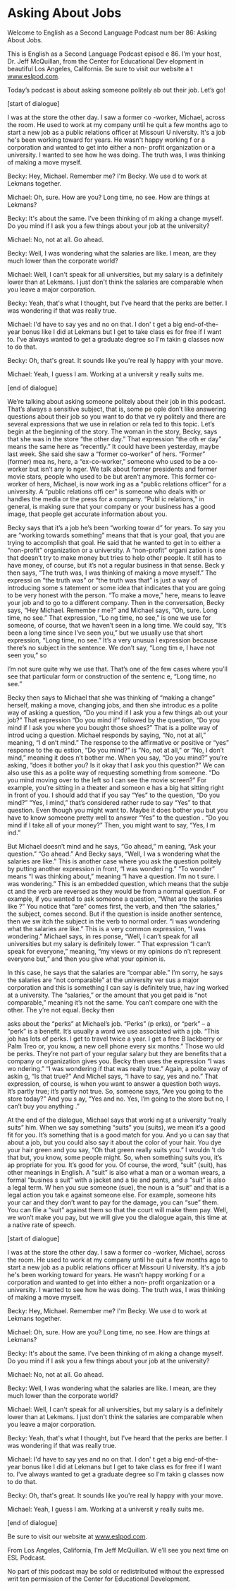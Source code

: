 # Asking About Jobs

Welcome to English as a Second Language Podcast num ber 86: Asking About Jobs.

This is English as a Second Language Podcast episod e 86. I’m your host, Dr. Jeff McQuillan, from the Center for Educational Dev elopment in beautiful Los Angeles, California. Be sure to visit our website a t www.eslpod.com.

Today’s podcast is about asking someone politely ab out their job. Let’s go!

[start of dialogue]

I was at the store the other day. I saw a former co -worker, Michael, across the room. He used to work at my company until he quit a  few months ago to start a new job as a public relations officer at Missouri U niversity. It's a job he's been working toward for years. He wasn't happy working f or a corporation and wanted to get into either a non- profit organization or a university. I wanted to see how he was doing. The truth was, I was thinking of making a move myself.

Becky: Hey, Michael. Remember me? I'm Becky. We use d to work at Lekmans together.

Michael: Oh, sure. How are you? Long time, no see. How are things at Lekmans?

Becky: It's about the same. I've been thinking of m aking a change myself. Do you mind if I ask you a few things about your job at the university?

Michael: No, not at all. Go ahead.

Becky: Well, I was wondering what the salaries are like. I mean, are they much lower than the corporate world?

Michael: Well, I can't speak for all universities, but my salary is a definitely lower than at Lekmans. I just don't think the salaries are comparable when you leave a major corporation.

Becky: Yeah, that's what I thought, but I've heard that the perks are better. I was wondering if that was really true.

Michael: I'd have to say yes and no on that. I don' t get a big end-of-the-year bonus like I did at Lekmans but I get to take class es for free if I want to. I've always wanted to get a graduate degree so I'm takin g classes now to do that.

Becky: Oh, that's great. It sounds like you're real ly happy with your move.

Michael: Yeah, I guess I am. Working at a universit y really suits me.

[end of dialogue]

We’re talking about asking someone politely about their job in this podcast. That’s always a sensitive subject, that is, some pe ople don’t like answering questions about their job so you want to do that ve ry politely and there are several expressions that we use in relation or rela ted to this topic. Let’s begin at the beginning of the story. The woman in the story,  Becky, says that she was in the store “the other day.” That expression “the oth er day” means the same here as “recently.” It could have been yesterday, maybe last week. She said she saw a “former co-worker” of hers. “Former” (former) mea ns, here, a “ex-co-worker,” someone who used to be a co-worker but isn’t any lo nger. We talk about former presidents and former movie stars, people who used to be but aren’t anymore. This former co-worker of hers, Michael, is now work ing as a “public relations officer” for a university. A “public relations offi cer” is someone who deals with or handles the media or the press for a company. “Publ ic relations,” in general, is making sure that your company or your business has a good image, that people get accurate information about you.

Becky says that it’s a job he’s been “working towar d” for years. To say you are “working towards something” means that that is your  goal, that you are trying to accomplish that goal. He said that he wanted to get  in to either a “non-profit” organization or a university. A “non-profit” organi zation is one that doesn’t try to make money but tries to help other people. It still  has to have money, of course, but it’s not a regular business in that sense. Beck y then says, “The truth was, I was thinking of making a move myself.” The expressi on “the truth was” or “the truth was that” is just a way of introducing some s tatement or some idea that indicates that you are going to be very honest with  the person. “To make a move,” here, means to leave your job and to go to a  different company. Then in the conversation, Becky says, “Hey Michael. Remembe r me?” and Michael says, “Oh, sure. Long time, no see.” That expression, “Lo ng time, no see,” is one we use for someone, of course, that we haven’t seen in  a long time. We could say, “It’s been a long time since I’ve seen you,” but we  usually use that short expression, “Long time, no see.” It’s a very unusua l expression because there’s no subject in the sentence. We don’t say, “Long tim e, I have not seen you,” so

I’m not sure quite why we use that. That’s one of the few cases where you’ll see that particular form or construction of the sentenc e, “Long time, no see.”

Becky then says to Michael that she was thinking of  “making a change” herself, making a move, changing jobs, and then she introduc es a polite way of asking a question, “Do you mind if I ask you a few things ab out your job?” That expression “Do you mind if” followed by the question, “Do you mind if I ask you where you bought those shoes?” That is a polite way of introd ucing a question. Michael responds by saying, “No, not at all,” meaning, “I d on’t mind.” The response to the affirmative or positive or “yes” response to the qu estion, “Do you mind?” is “No, not at all,” or “No, I don’t mind,” meaning it does n’t bother me. When you say, “Do you mind?” you’re asking, “does it bother you? Is it okay that I ask you this question?” We can also use this as a polite way of requesting something from someone. “Do you mind moving over to the left so I can see the movie screen?” For example, you’re sitting in a theater and someon e has a big hat sitting right in front of you. I should add that if you say “Yes” to  the question, “Do you mind?” “Yes, I mind,” that’s considered rather rude to say  “Yes” to that question. Even though you might want to. Maybe it does bother you but you have to know someone pretty well to answer “Yes” to the question . “Do you mind if I take all of your money?” Then, you might want to say, “Yes, I m ind.”

But Michael doesn’t mind and he says, “Go ahead,” m eaning, “Ask your question.”  “Go ahead.” And Becky says, “Well, I wa s wondering what the salaries are like.” This is another case where you ask the question politely by putting another expression in front, “I was wonderi ng.” “To wonder” means “I was thinking about,” meaning “I have a question. I’m no t sure. I was wondering.” This is an embedded question, which means that the subje ct and the verb are reversed as they would be from a normal question. F or example, if you wanted to ask someone a question, “What are the salaries like ?” You notice that “are” comes first, the verb, and then “the salaries,” the  subject, comes second. But if the question is inside another sentence, then we sw itch the subject in the verb to normal order. “I was wondering what the salaries are like.” This is a very common expression, “I was wondering.” Michael says, in res ponse, “Well, I can’t speak for all universities but my salary is definitely lower. ” That expression “I can’t speak for everyone,” meaning, “my views or my opinions do n’t represent everyone but,” and then you give what your opinion is.

In this case, he says that the salaries are “compar able.” I’m sorry, he says the salaries are “not comparable” at the university ver sus a major corporation and this is something I can say is definitely true, hav ing worked at a university. The “salaries,” or the amount that you get paid is “not  comparable,” meaning it’s not the same. You can’t compare one with the other. The y’re not equal. Becky then

asks about the “perks” at Michael’s job. “Perks” (p erks), or “perk” – a “perk” is a benefit. It’s usually a word we use associated with  a job. “This job has lots of perks. I get to travel twice a year. I get a free B lackberry or Palm Treo or, you know, a new cell phone every six months.”  Those wo uld be perks. They’re not part of your regular salary but they are benefits that a company or organization gives you. Becky then uses the expression “I was wo ndering.” “I was wondering if that was really true.” Again, a polite way of askin g, “Is that true?” And Michel says, “I have to say, yes and no.” That expression,  of course, is when you want to answer a question both ways. It’s partly true; it’s partly not true. So, someone says, “Are you going to the store today?” And you s ay, “Yes and no.  Yes, I’m going to the store but no, I can’t buy you anything .”

At the end of the dialogue, Michael says that worki ng at a university “really suits” him. When we say something “suits” you (suits), we mean it’s a good fit for you. It’s something that is a good match for you. And yo u can say that about a job, but you could also say it about the color of your hair.  You dye your hair green and you say, “Oh that green really suits you.” I wouldn ’t do that but, you know, some people might. So, when something suits you, it’s ap propriate for you. It’s good for you. Of course, the word, “suit” (suit), has other meanings in English. A “suit” is also what a man or a woman wears, a formal “busines s suit” with a jacket and a tie and pants, and a “suit” is also a legal term. W hen you sue someone (sue), the noun is a “suit” and that is a legal action you tak e against someone else. For example, someone hits your car and they don’t want to pay for the damage, you can “sue” them. You can file a “suit” against them so that the court will make them pay. Well, we won’t make you pay, but we will give you the dialogue again, this time at a native rate of speech.

[start of dialogue]

I was at the store the other day. I saw a former co -worker, Michael, across the room. He used to work at my company until he quit a  few months ago to start a new job as a public relations officer at Missouri U niversity. It's a job he's been working toward for years. He wasn't happy working f or a corporation and wanted to get into either a non- profit organization or a university. I wanted to see how he was doing. The truth was, I was thinking of making a move myself.

Becky: Hey, Michael. Remember me? I'm Becky. We use d to work at Lekmans together.

Michael: Oh, sure. How are you? Long time, no see. How are things at Lekmans?

Becky: It's about the same. I've been thinking of m aking a change myself. Do you mind if I ask you a few things about your job at the university?

Michael: No, not at all. Go ahead.

Becky: Well, I was wondering what the salaries are like. I mean, are they much lower than the corporate world?

Michael: Well, I can't speak for all universities, but my salary is a definitely lower than at Lekmans. I just don't think the salaries are comparable when you leave a major corporation.

Becky: Yeah, that's what I thought, but I've heard that the perks are better. I was wondering if that was really true.

Michael: I'd have to say yes and no on that. I don' t get a big end-of-the-year bonus like I did at Lekmans but I get to take class es for free if I want to. I've always wanted to get a graduate degree so I'm takin g classes now to do that.

Becky: Oh, that's great. It sounds like you're real ly happy with your move.

Michael: Yeah, I guess I am. Working at a universit y really suits me.

[end of dialogue]

Be sure to visit our website at www.eslpod.com.

From Los Angeles, California, I’m Jeff McQuillan. W e’ll see you next time on ESL Podcast.

 No part of this podcast may be sold or redistributed without the expressed writ ten permission of the Center for Educational Development.

